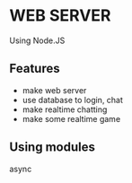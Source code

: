 # WEB SERVER
Using Node.JS

## Features
- make web server
- use database to login, chat
- make realtime chatting
- make some realtime game

## Using modules
async
